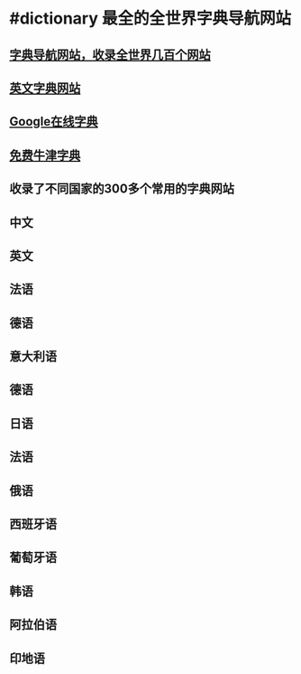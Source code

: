 #dictionary
最全的全世界字典导航网站
==========
[字典导航网站，收录全世界几百个网站](https://nav.englishtest.info/) 
-----------------------------------
[英文字典网站](https://dictionary.englishtest.info/)  
-----------------------------------
[Google在线字典](https://gdictchinese.freecollocation.com/)  
-----------------------------------
[免费牛津字典](https://www.freecollocation.com/)  
-----------------------------------

收录了不同国家的300多个常用的字典网站  
-----------------------------------
中文  
-----------------------------------
英文  
-----------------------------------
法语  
-----------------------------------
德语  
-----------------------------------
意大利语  
-----------------------------------
德语  
-----------------------------------
日语  
-----------------------------------
法语  
-----------------------------------
俄语  
-----------------------------------
西班牙语  
-----------------------------------
葡萄牙语  
-----------------------------------
韩语  
-----------------------------------
阿拉伯语  
-----------------------------------
印地语  
-----------------------------------

